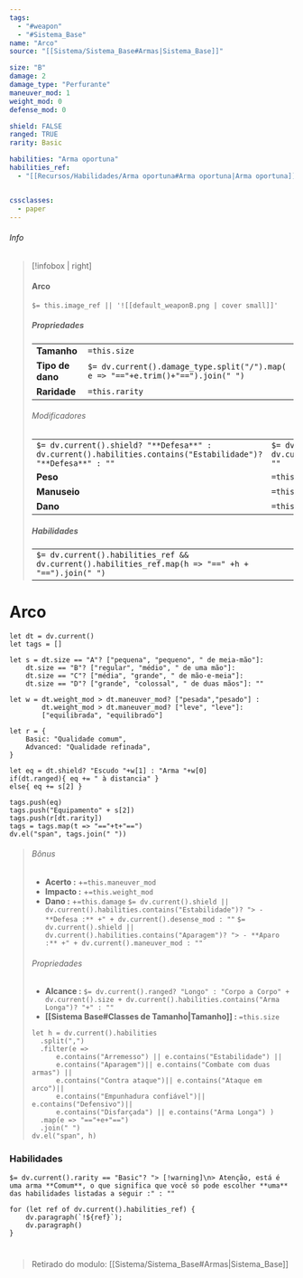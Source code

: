 ```yaml
---
tags:
  - "#weapon"
  - "#Sistema_Base"
name: "Arco"
source: "[[Sistema/Sistema_Base#Armas|Sistema_Base]]"

size: "B"
damage: 2
damage_type: "Perfurante"
maneuver_mod: 1
weight_mod: 0
defense_mod: 0

shield: FALSE
ranged: TRUE
rarity: Basic

habilities: "Arma oportuna"
habilities_ref: 
  - "[[Recursos/Habilidades/Arma oportuna#Arma oportuna|Arma oportuna]]"


cssclasses:
  - paper
---
```


###### Info
> [!infobox | right]
> ####   Arco
> `$= this.image_ref || '![[default_weaponB.png | cover small]]' `
>
> ##### Propriedades 
> | | |
> | ---- |  --- |
> | **Tamanho** | `=this.size`|
> | **Tipo de dano** | `$= dv.current().damage_type.split("/").map( e => "=="+e.trim()+"==").join(" ")` |
> | **Raridade** | `=this.rarity` |
>
> ###### Modificadores
> | | |
> | ---- |  --- |
> |`$= dv.current().shield? "**Defesa**" :  dv.current().habilities.contains("Estabilidade")? "**Defesa**" : ""`| `$= dv.current().shield?  dv.current().defense_mod: ""`|
> | **Peso** | `=this.weight_mod`|
> | **Manuseio** | `=this.maneuver_mod` |
> | **Dano** | `=this.damage` |
> 
> ##### Habilidades
> | |
> | ---- | 
> | `$= dv.current().habilities_ref && dv.current().habilities_ref.map(h => "==" +h + "==").join(" ")` | 


# Arco
```dataviewjs
let dt = dv.current()
let tags = []

let s = dt.size == "A"? ["pequena", "pequeno", " de meia-mão"]:
	dt.size == "B"? ["regular", "médio", " de uma mão"]:
	dt.size == "C"? ["média", "grande", " de mão-e-meia"]:
	dt.size == "D"? ["grande", "colossal", " de duas mãos"]: ""
	
let w = dt.weight_mod > dt.maneuver_mod? ["pesada","pesado"] :
		dt.weight_mod > dt.maneuver_mod? ["leve", "leve"]:
		["equilibrada", "equilibrado"]

let r = {
	Basic: "Qualidade comum",
	Advanced: "Qualidade refinada", 
}

let eq = dt.shield? "Escudo "+w[1] : "Arma "+w[0]
if(dt.ranged){ eq += " à distancia" }
else{ eq += s[2] }

tags.push(eq)
tags.push("Equipamento" + s[2])
tags.push(r[dt.rarity])
tags = tags.map(t => "=="+t+"==")
dv.el("span", tags.join(" "))
```

> ###### Bônus
> - **Acerto :** +`=this.maneuver_mod` 
> - **Impacto :** +`=this.weight_mod`
> - **Dano :** +`=this.damage`
`$= dv.current().shield || dv.current().habilities.contains("Estabilidade")? "> - **Defesa :** +" + dv.current().desense_mod : ""`
`$= dv.current().shield || dv.current().habilities.contains("Aparagem")? "> - **Aparo :** +" + dv.current().maneuver_mod : ""`
> ###### Propriedades
> - **Alcance :** `$= dv.current().ranged? "Longo" : "Corpo a Corpo" + dv.current().size + dv.current().habilities.contains("Arma Longa")? "+" : ""`
> - **[[Sistema Base#Classes de Tamanho|Tamanho]] :** `=this.size`
> ```dataviewjs
> let h = dv.current().habilities
> 	.split(",")
> 	.filter(e => 
> 		e.contains("Arremesso") || e.contains("Estabilidade") ||
> 		e.contains("Aparagem")|| e.contains("Combate com duas armas") ||
> 		e.contains("Contra ataque")|| e.contains("Ataque em arco")||
> 		e.contains("Empunhadura confiável")|| e.contains("Defensivo")||
> 		e.contains("Disfarçada") || e.contains("Arma Longa") )
> 	.map(e => "=="+e+"==")
> 	.join(" ")
> dv.el("span", h)
> ```


### Habilidades

`$= dv.current().rarity == "Basic"? "> [!warning]\n> Atenção, está é uma arma **Comum**, o que significa que você só pode escolher **uma** das habilidades listadas a seguir :" : ""`

```dataviewjs
for (let ref of dv.current().habilities_ref) {
    dv.paragraph(`!${ref}`);
    dv.paragraph()
}
```

#
> Retirado do modulo: [[Sistema/Sistema_Base#Armas|Sistema_Base]]
